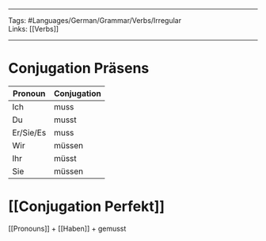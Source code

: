 ___
Tags: #Languages/German/Grammar/Verbs/Irregular  
Links: [[Verbs]]
___
# Conjugation Präsens
Pronoun|Conjugation
------------ | ------------
Ich | muss
Du | musst
Er/Sie/Es | muss
Wir | müssen
Ihr | müsst
Sie | müssen


# [[Conjugation Perfekt]]
[[Pronouns]] + [[Haben]] + gemusst